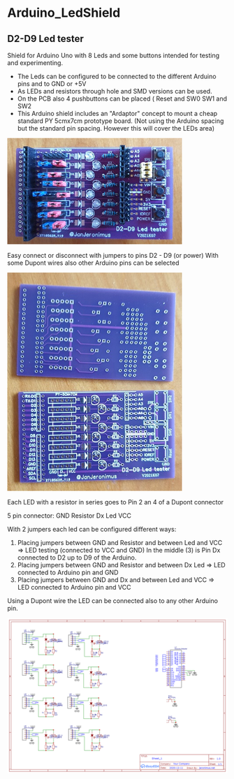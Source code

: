 # Arduino_LedShield
## D2-D9 Led tester

 Shield for Arduino Uno with 8 Leds and some buttons
 intended for testing and experimenting.
* The Leds can be configured to be connected to the different Arduino pins 
 and to GND or +5V
* As LEDs and resistors through hole and SMD versions can be used. 
* On the PCB also 4 pushbuttons can be placed ( Reset and SW0 SW1 and SW2
* This Arduino shield includes an "Ardaptor" concept to mount a cheap standard PY 5cmx7cm prototype board. (Not using the Arduino spacing but the standard pin spacing.
 However this will cover the LEDs area)

![PCB finished](/assets/images/PCBfinished.jpg)

Easy connect or disconnect with jumpers to pins D2 - D9 (or power)
With some Dupont wires also other Arduino pins can be selected

![PCB Front and Back](/assets/images/PCBfrontback.jpg)


Each LED with a resistor in series goes to Pin 2 an 4 of a Dupont connector

5 pin connector:
GND Resistor Dx Led VCC


With 2 jumpers each led can be configured different ways:
1) Placing jumpers between
 GND and Resistor and between Led and VCC => LED testing (connected to VCC and GND)
In the middle (3) is Pin Dx connected to D2 up to D9 of the Arduino.
2) Placing jumpers between
 GND and Resistor and between Dx Led   => LED connected to Arduino pin and GND
3) Placing jumpers between
 GND and Dx and between Led and VCC    => LED connected to Arduino pin and VCC

Using a Dupont wire the LED can be connected also to any other Arduino pin.

![Schematic](/schematic/ArduinoD2-D9_tester.png)


